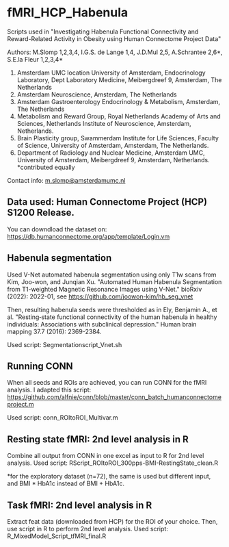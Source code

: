 # fMRI_HCP_Habenula
Scripts used in "Investigating Habenula Functional Connectivity and Reward-Related Activity in Obesity using Human Connectome Project Data" 

Authors: M.Slomp 1,2,3,4, I.G.S. de Lange 1,4, J.D.Mul 2,5, A.Schrantee 2,6*, S.E.la Fleur 1,2,3,4*
1. Amsterdam UMC location University of Amsterdam, Endocrinology Laboratory, Dept Laboratory Medicine, Meibergdreef 9, Amsterdam, The Netherlands
2. Amsterdam Neuroscience, Amsterdam, The Netherlands
3. Amsterdam Gastroenterology Endocrinology & Metabolism, Amsterdam, The Netherlands
4. Metabolism and Reward Group, Royal Netherlands Academy of Arts and Sciences, Netherlands Institute of Neuroscience, Amsterdam, Netherlands. 
5. Brain Plasticity group, Swammerdam Institute for Life Sciences, Faculty of Science, University of Amsterdam, Amsterdam, The Netherlands.
6. Department of Radiology and Nuclear Medicine, Amsterdam UMC, University of Amsterdam, Meibergdreef 9, Amsterdam, Netherlands. 
*contributed equally

Contact info: m.slomp@amsterdamumc.nl

## Data used: Human Connectome Project (HCP) S1200 Release.
You can downdload the dataset on: https://db.humanconnectome.org/app/template/Login.vm

## Habenula segmentation 
Used V-Net automated habenula segmentation using only T1w scans from Kim, Joo-won, and Junqian Xu. "Automated Human Habenula Segmentation from T1-weighted Magnetic Resonance Images using V-Net." bioRxiv (2022): 2022-01, see https://github.com/joowon-kim/hb_seg_vnet

Then, resulting habenula seeds were thresholded as in Ely, Benjamin A., et al. "Resting‐state functional connectivity of the human habenula in healthy individuals: Associations with subclinical depression." Human brain mapping 37.7 (2016): 2369-2384.

   Used script: Segmentationscript_Vnet.sh

## Running CONN
When all seeds and ROIs are achieved, you can run CONN for the fMRI analysis. I adapted this script: https://github.com/alfnie/conn/blob/master/conn_batch_humanconnectomeproject.m

  Used script: conn_ROItoROI_Multivar.m
  
  
## Resting state fMRI: 2nd level analysis in R
Combine all output from CONN in one excel as input to R for 2nd level analysis.
   Used script: RScript_ROItoROI_300pps-BMI-RestingState_clean.R
   
  *for the exploratory dataset (n=72), the same is used but different input, and BMI * HbA1c instead of BMI + HbA1c.

## Task fMRI: 2nd level analysis in R
Extract feat data (downloaded from HCP) for the ROI of your choice. Then, use script in R to perform 2nd level analysis.
  Used script: R_MixedModel_Script_tfMRI_final.R






